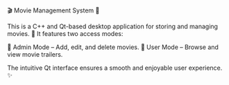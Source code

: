 🎬 Movie Management System 🎥

This is a C++ and Qt-based desktop application for storing and managing movies. 🍿 
It features two access modes:

🔑 Admin Mode – Add, edit, and delete movies.
👤 User Mode – Browse and view movie trailers.

The intuitive Qt interface ensures a smooth and enjoyable user experience. ✨
